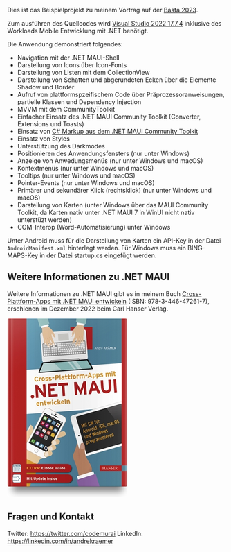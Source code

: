 ﻿Dies ist das Beispielprojekt zu meinem Vortrag auf der [Basta 2023](https://basta.net/net-framework-c/net-maui-c-sharp/).

Zum ausführen des Quellcodes wird [Visual Studio 2022 17.7.4](https://visualstudio.microsoft.com/de/vs/) 
inklusive des Workloads Mobile Entwicklung mit .NET benötigt.

Die Anwendung demonstriert folgendes:

- Navigation mit der .NET MAUI-Shell
- Darstellung von Icons über Icon-Fonts
- Darstellung von Listen mit dem CollectionView
- Darstellung von Schatten und abgerundeten Ecken über die Elemente Shadow und Border
- Aufruf von plattformspzeifischem Code über Präprozessoranweisungen, partielle Klassen und Dependency Injection
- MVVM mit dem CommunityToolkit
- Einfacher Einsatz des .NET MAUI Community Toolkit (Converter, Extensions und Toasts)
- Einsatz von [C# Markup aus dem .NET MAUI Community Toolkit](https://learn.microsoft.com/en-us/dotnet/communitytoolkit/maui/markup/markup)
- Einsatz von Styles
- Unterstützung des Darkmodes
- Positionieren des Anwendungsfensters (nur unter Windows)
- Anzeige von Anwedungsmenüs (nur unter Windows und macOS)
- Kontextmenüs (nur unter Windows und macOS)
- Tooltips (nur unter Windows und macOS)
- Pointer-Events (nur unter Windows und macOS)
- Primärer und sekundärer Klick (rechtsklick) (nur unter Windows und macOS)
- Darstellung von Karten (unter Windows über das MAUI Community Toolkit, da Karten nativ unter .NET MAUI 7 in WinUI nicht nativ unterstüzt werden)
- COM-Interop (Word-Automatisierung) unter Windows

Unter Android muss für die Darstellung von Karten ein API-Key in der Datei `AndroidManifest.xml` hinterlegt werden. Für Windows muss ein BING-MAPS-Key in der Datei startup.cs eingefügt werden.

## Weitere Informationen zu .NET MAUI
Weitere Informationen zu .NET MAUI gibt es in meinem Buch [Cross-Plattform-Apps mit .NET MAUI entwickeln](https://www.andrekraemer.de/maui-buch)
(ISBN: 978-3-446-47261-7), erschienen im Dezember 2022 beim Carl Hanser Verlag.

![Buchcover: Cross-Plattform-Apps mit .NET MAUI entwickeln](https://github.com/AndreKraemer/maui-buch-2022/raw/main/images/maui-buch.jpg)

## Fragen und Kontakt

Twitter: https://twitter.com/codemurai
LinkedIn: https://linkedin.com/in/andrekraemer

